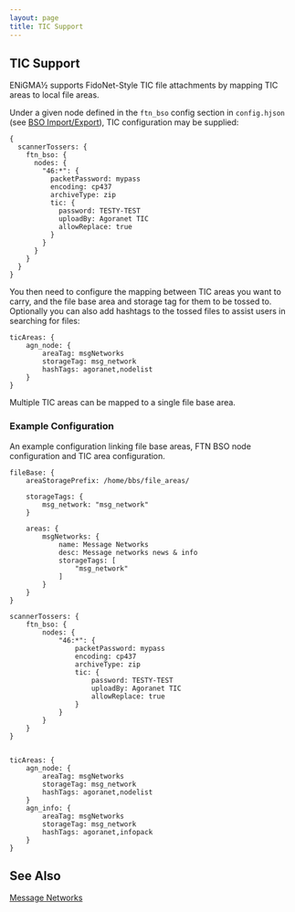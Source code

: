 ```yaml
---
layout: page
title: TIC Support
---
```

## TIC Support
ENiGMA½ supports FidoNet-Style TIC file attachments by mapping TIC areas to local file areas.

Under a given node defined in the `ftn_bso` config section in `config.hjson` (see
[BSO Import/Export](../messageareas/bso-import-export)), TIC configuration may be supplied:

```hjson
{
  scannerTossers: {
    ftn_bso: {
      nodes: {
        "46:*": {
          packetPassword: mypass
          encoding: cp437
          archiveType: zip
          tic: {
            password: TESTY-TEST
            uploadBy: Agoranet TIC
            allowReplace: true
          }
        }
      }
    }
  }
}
```

You then need to configure the mapping between TIC areas you want to carry, and the file base area and storage tag for them to be tossed to. Optionally you can also add hashtags to the tossed files to assist users in searching for files:

```hjson
ticAreas: {
    agn_node: {
        areaTag: msgNetworks
        storageTag: msg_network
        hashTags: agoranet,nodelist
    }
}

```
Multiple TIC areas can be mapped to a single file base area.

### Example Configuration
An example configuration linking file base areas, FTN BSO node configuration and TIC area configuration.

```hjson
fileBase: {
    areaStoragePrefix: /home/bbs/file_areas/

    storageTags: {
        msg_network: "msg_network"
    }

    areas: {
        msgNetworks: {
            name: Message Networks
            desc: Message networks news & info
            storageTags: [
                "msg_network"
            ]
        }
    }
}

scannerTossers: {
    ftn_bso: {
        nodes: {
            "46:*": {
                packetPassword: mypass
                encoding: cp437
                archiveType: zip
                tic: {
                    password: TESTY-TEST
                    uploadBy: Agoranet TIC
                    allowReplace: true
                }
            }
        }
    }
}


ticAreas: {
    agn_node: {
        areaTag: msgNetworks
        storageTag: msg_network
        hashTags: agoranet,nodelist
    }
    agn_info: {
        areaTag: msgNetworks
        storageTag: msg_network
        hashTags: agoranet,infopack
    }
}
```

## See Also
[Message Networks](/docs/messageareas/message-networks.md)
